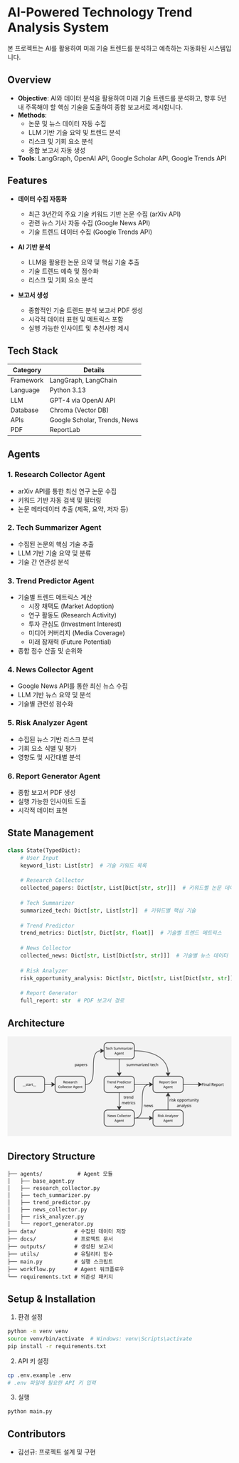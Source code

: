 # AI-Powered Technology Trend Analysis System

본 프로젝트는 AI를 활용하여 미래 기술 트렌드를 분석하고 예측하는 자동화된 시스템입니다.

## Overview

- **Objective**: AI와 데이터 분석을 활용하여 미래 기술 트렌드를 분석하고, 향후 5년 내 주목해야 할 핵심 기술을 도출하여 종합 보고서로 제시합니다.
- **Methods**:
  - 논문 및 뉴스 데이터 자동 수집
  - LLM 기반 기술 요약 및 트렌드 분석
  - 리스크 및 기회 요소 분석
  - 종합 보고서 자동 생성
- **Tools**: LangGraph, OpenAI API, Google Scholar API, Google Trends API

## Features

- **데이터 수집 자동화**

  - 최근 3년간의 주요 기술 키워드 기반 논문 수집 (arXiv API)
  - 관련 뉴스 기사 자동 수집 (Google News API)
  - 기술 트렌드 데이터 수집 (Google Trends API)

- **AI 기반 분석**

  - LLM을 활용한 논문 요약 및 핵심 기술 추출
  - 기술 트렌드 예측 및 점수화
  - 리스크 및 기회 요소 분석

- **보고서 생성**
  - 종합적인 기술 트렌드 분석 보고서 PDF 생성
  - 시각적 데이터 표현 및 메트릭스 포함
  - 실행 가능한 인사이트 및 추천사항 제시

## Tech Stack

| Category  | Details                      |
| --------- | ---------------------------- |
| Framework | LangGraph, LangChain         |
| Language  | Python 3.13                  |
| LLM       | GPT-4 via OpenAI API         |
| Database  | Chroma (Vector DB)           |
| APIs      | Google Scholar, Trends, News |
| PDF       | ReportLab                    |

## Agents

### 1. Research Collector Agent

- arXiv API를 통한 최신 연구 논문 수집
- 키워드 기반 자동 검색 및 필터링
- 논문 메타데이터 추출 (제목, 요약, 저자 등)

### 2. Tech Summarizer Agent

- 수집된 논문의 핵심 기술 추출
- LLM 기반 기술 요약 및 분류
- 기술 간 연관성 분석

### 3. Trend Predictor Agent

- 기술별 트렌드 메트릭스 계산
  - 시장 채택도 (Market Adoption)
  - 연구 활동도 (Research Activity)
  - 투자 관심도 (Investment Interest)
  - 미디어 커버리지 (Media Coverage)
  - 미래 잠재력 (Future Potential)
- 종합 점수 산출 및 순위화

### 4. News Collector Agent

- Google News API를 통한 최신 뉴스 수집
- LLM 기반 뉴스 요약 및 분석
- 기술별 관련성 점수화

### 5. Risk Analyzer Agent

- 수집된 뉴스 기반 리스크 분석
- 기회 요소 식별 및 평가
- 영향도 및 시간대별 분석

### 6. Report Generator Agent

- 종합 보고서 PDF 생성
- 실행 가능한 인사이트 도출
- 시각적 데이터 표현

## State Management

```python
class State(TypedDict):
    # User Input
    keyword_list: List[str]  # 기술 키워드 목록

    # Research Collector
    collected_papers: Dict[str, List[Dict[str, str]]]  # 키워드별 논문 데이터

    # Tech Summarizer
    summarized_tech: Dict[str, List[str]]  # 키워드별 핵심 기술

    # Trend Predictor
    trend_metrics: Dict[str, Dict[str, float]]  # 기술별 트렌드 메트릭스

    # News Collector
    collected_news: Dict[str, List[Dict[str, str]]]  # 기술별 뉴스 데이터

    # Risk Analyzer
    risk_opportunity_analysis: Dict[str, Dict[str, List[Dict[str, str]]]]  # 리스크/기회 분석

    # Report Generator
    full_report: str  # PDF 보고서 경로
```

## Architecture

![Architecture Diagram](./docs/graph%20diagram.jpg)

## Directory Structure

```
├── agents/           # Agent 모듈
│   ├── base_agent.py
│   ├── research_collector.py
│   ├── tech_summarizer.py
│   ├── trend_predictor.py
│   ├── news_collector.py
│   ├── risk_analyzer.py
│   └── report_generator.py
├── data/            # 수집된 데이터 저장
├── docs/            # 프로젝트 문서
├── outputs/         # 생성된 보고서
├── utils/           # 유틸리티 함수
├── main.py          # 실행 스크립트
├── workflow.py      # Agent 워크플로우
└── requirements.txt # 의존성 패키지
```

## Setup & Installation

1. 환경 설정

```bash
python -m venv venv
source venv/bin/activate  # Windows: venv\Scripts\activate
pip install -r requirements.txt
```

2. API 키 설정

```bash
cp .env.example .env
# .env 파일에 필요한 API 키 입력
```

3. 실행

```bash
python main.py
```

## Contributors

- 김선규: 프로젝트 설계 및 구현
